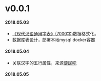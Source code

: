 # v0.0.1
#### 2018.05.03
- [《现代汉语通用字表》(7000字)](http://www.zdic.net/z/zb/ty.htm)数据格式化。
- 数据库表设计，部署本地mysql docker容器
#### 2018.05.04
- 关联汉字的五行属性，来源[便民吧](http://www.bm8.com.cn/wuxing/%AD%8F.htm)
#### 2018.05.05